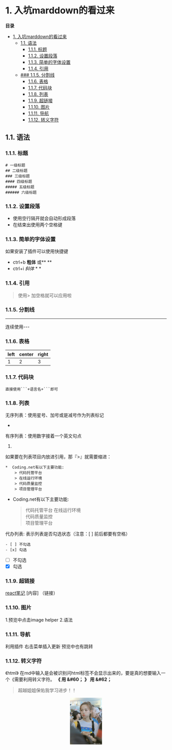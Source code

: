 
# 1. 入坑marddown的看过来

**目录**
<!-- TOC -->

- [1. 入坑marddown的看过来](#1-入坑marddown的看过来)
  - [1.1. 语法](#11-语法)
    - [1.1.1. 标题](#111-标题)
    - [1.1.2. 设置段落](#112-设置段落)
    - [1.1.3. 简单的字体设置](#113-简单的字体设置)
    - [1.1.4. 引用](#114-引用)
  - [### 1.1.5. 分割线](#-115-分割线)
    - [1.1.6. 表格](#116-表格)
    - [1.1.7. 代码块](#117-代码块)
    - [1.1.8. 列表](#118-列表)
    - [1.1.9. 超链接](#119-超链接)
    - [1.1.10. 图片](#1110-图片)
    - [1.1.11. 导航](#1111-导航)
    - [1.1.12. 转义字符](#1112-转义字符)

<!-- /TOC -->



## 1.1. 语法

### 1.1.1. 标题

```
# 一级标题
## 二级标题
### 三级标题
#### 四级标题
##### 五级标题
###### 六级标题
```

### 1.1.2. 设置段落
* 使用空行隔开就会自动形成段落
*  在结束出使用两个空格键

### 1.1.3. 简单的字体设置
如果安装了插件可以使用快捷键
* ctrl+b **粗体**  或** **
* ctrl+i *斜体*  * *

### 1.1.4. 引用
> 使用> 加空格就可以应用啦

### 1.1.5. 分割线
---
连续使用---

### 1.1.6. 表格

left | center | right
-----|--------|------
1    | 2      | 3
 
### 1.1.7. 代码块
```
直接使用```+语言名+```即可
```

### 1.1.8. 列表

无序列表：使用星号、加号或是减号作为列表标记

* 

有序列表：使用数字接着一个英文句点

1. 

如果要在列表项目内放进引用，那『>』就需要缩进：

```
*  Coding.net有以下主要功能:
    > 代码托管平台
    > 在线运行环境    
    > 代码质量监控    
    > 项目管理平台
```

*  Coding.net有以下主要功能:
    > 代码托管平台
    > 在线运行环境    
    > 代码质量监控    
    > 项目管理平台

代办列表: 表示列表是否勾选状态（注意：[ ] 前后都要有空格）
```
- [ ] 不勾选
- [x] 勾选
```

- [ ] 不勾选
- [x] 勾选

### 1.1.9. 超链接
[react笔记](../react/react入门学习笔记.md)
[内容] （链接）


### 1.1.10. 图片
1.预览中点击image helper
2.语法
![]()

### 1.1.11. 导航
利用插件 右击菜单插入更新  预览中也有跳转


### 1.1.12. 转义字符
《html》 在md中输入是会被识别问html标签不会显示出来的，要是真的想要输入一个《需要利用转义字符。
**《 用 &#60；
》 用 &#62；**



> 超越姐姐保佑我学习进步！！

<div align=center>
<img src="../assets/8dacb745gy1funbpgj868j20qo12r7qy.jpg"  width=100>
</div>